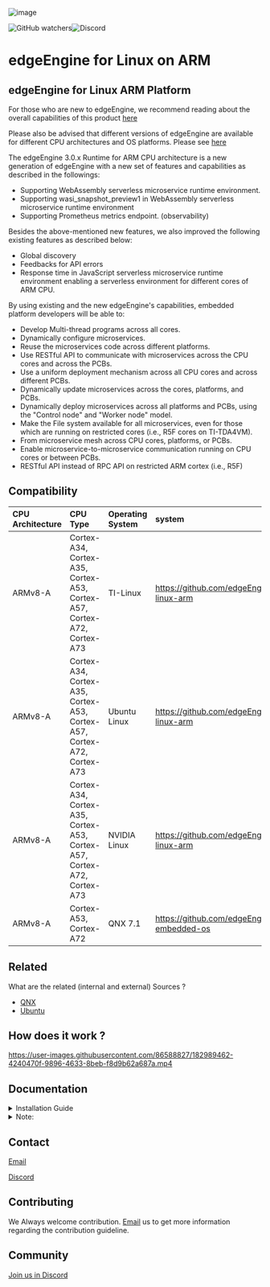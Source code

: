![image](https://user-images.githubusercontent.com/86588827/181847386-389eadcd-de4a-421b-908d-e31edc646657.png)



![GitHub watchers](https://img.shields.io/github/watchers/edgeEngine/edgeengine-linux-arm?style=social)![Discord](https://img.shields.io/discord/1002391068773457980)


# edgeEngine for Linux on ARM

## edgeEngine for Linux ARM Platform 

For those who are new to edgeEngine, we recommend reading about the overall capabilities of this product [here](https://devdocs.mimik.com/introduction)


Please also be advised that different versions of edgeEngine are available for different CPU architectures and OS platforms. Please see [here](https://github.com/edgeEngine)

The edgeEngine 3.0.x Runtime for ARM CPU architecture is a new generation of edgeEngine with a new set of features and capabilities as described in the followings:

 - Supporting WebAssembly serverless microservice runtime environment.
 - Supporting wasi_snapshot_preview1 in WebAssembly serverless microservice runtime environment
 - Supporting Prometheus metrics endpoint. (observability)

 Besides the above-mentioned new features, we also improved the following existing features as described below:
 - Global discovery
 - Feedbacks for API errors
 - Response time in JavaScript serverless microservice runtime environment enabling a serverless environment for different cores of ARM CPU.
 
 By using existing and the new edgeEngine's capabilities, embedded platform developers will be able to: 
 
 - Develop Multi-thread programs across all cores.
 - Dynamically configure microservices.
 - Reuse the microservices code across different platforms.
 - Use RESTful API to communicate with microservices across the CPU cores and across the PCBs.
 - Use a uniform deployment mechanism across all CPU cores and across different PCBs.
 - Dynamically update microservices across the cores, platforms, and PCBs.
 - Dynamically deploy microservices across all platforms and PCBs, using the "Control node" and "Worker node" model.
 - Make the File system available for all microservices, even for those which are running on restricted cores (i.e., R5F cores on TI-TDA4VM).
 - From microservice mesh across CPU cores, platforms, or PCBs.
 - Enable microservice-to-microservice communication running on CPU cores or between PCBs.
 - RESTful API instead of RPC API on restricted ARM cortex (i.e., R5F)

 ## Compatibility



| CPU Architecture | CPU Type   | Operating System| system |
| :-------- | :------- | :-------- | :-------- |
| ARMv8-A| Cortex-A34, Cortex-A35, Cortex-A53, Cortex-A57, Cortex-A72, Cortex-A73|TI-Linux     | https://github.com/edgeEngine/edgeengine-linux-arm| 
|ARMv8-A | Cortex-A34, Cortex-A35, Cortex-A53, Cortex-A57, Cortex-A72, Cortex-A73  |Ubuntu Linux  | https://github.com/edgeEngine/edgeengine-linux-arm| 
|  ARMv8-A| Cortex-A34, Cortex-A35, Cortex-A53, Cortex-A57, Cortex-A72, Cortex-A73| NVIDIA Linux | https://github.com/edgeEngine/edgeengine-linux-arm| 
|ARMv8-A  |  Cortex-A53, Cortex-A72       | QNX 7.1  | https://github.com/edgeEngine/edgeengine-embedded-os | 

## Related

What are the related (internal and external) Sources ? 
- [QNX](https://www.qnx.com/developers/docs/)
- [Ubuntu](https://ubuntu.com/desktop/developers)

## How does it work ?



https://user-images.githubusercontent.com/86588827/182989462-4240470f-9896-4633-8beb-f8d9b62a687a.mp4



## Documentation 

<details><summary> Installation Guide </summary>
<p>
 
1. Download the latest release for Ubuntu [HERE](https://github.com/edgeEngine/edgeengine-linux/releases)
 
2. Create a new directory
 
3. Move the package to newly a created directory 
 
4. Open a terminal and navigate to the newly created directory that now has the downloaded .tar file
 
5. *Untar package (ex:)
 
```
tar xvf edge-linux-v3.0.0.tar
```
6. Run start script to start edgeEngine
```
./start.sh
```
7. Please visit https://developer.mimik.com and create your account and access the resources


</p>
</details>

<details><summary> Note: </summary>
<p>



* A directory may be made after untaring. Navigate into that directory to find `start.sh` script 
- Do not close the terminal window where edgeEngine is running. Closing this window will terminate edgeEngine process.
- To stop edgeEngine, simply close or use the keyboard shortcut CTRL + C in the terminal window where edgeEngine is running "Hello World."


</p>
</details>


## Contact


[Email](edgifi@mimik.com)

[Discord](https://discord.gg/vrdXc5MM)

## Contributing 
We Always welcome contribution. [Email](edgifi@mimik.com) us to get more information regarding the contribution guideline. 

## Community 

 [Join us in Discord](https://discord.gg/vrdXc5MM)



